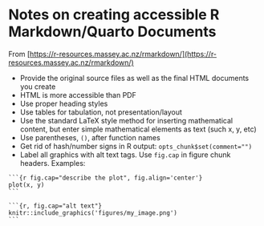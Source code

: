 # Notes on creating accessible R Markdown/Quarto Documents 

From [https://r-resources.massey.ac.nz/rmarkdown/](https://r-resources.massey.ac.nz/rmarkdown/)

- Provide the original source files as well as the final HTML documents you create
- HTML is more accessible than PDF
- Use proper heading styles
- Use tables for tabulation, not presentation/layout
- Use the standard LaTeX style method for inserting mathematical content, but enter simple mathematical elements as text (such x, y, etc)
- Use parentheses, `()`, after function names 
- Get rid of hash/number signs in R output: `opts_chunk$set(comment="")`
- Label all graphics with alt text tags. Use `fig.cap` in figure chunk headers. Examples:

````
```{r fig.cap="describe the plot", fig.align='center'}
plot(x, y)
```
````


````
```{r, fig.cap="alt text"}
knitr::include_graphics('figures/my_image.png')
```
````

